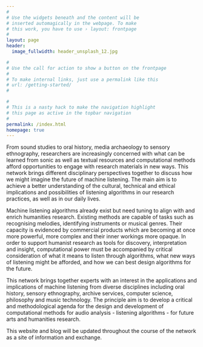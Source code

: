 ```yaml
---
#
# Use the widgets beneath and the content will be
# inserted automagically in the webpage. To make
# this work, you have to use › layout: frontpage
#
layout: page
header:
  image_fullwidth: header_unsplash_12.jpg

#
# Use the call for action to show a button on the frontpage
#
# To make internal links, just use a permalink like this
# url: /getting-started/
#

#
# This is a nasty hack to make the navigation highlight
# this page as active in the topbar navigation
#
permalink: /index.html
homepage: true
---
```


From sound studies to oral history, media archaeology to sensory ethnography, researchers are increasingly concerned with what can be learned from sonic as well as textual resources and computational methods afford opportunities to engage with research materials in new ways. This network brings different disciplinary perspectives together to discuss how we might imagine the future of machine listening. The main aim is to achieve a better understanding of the cultural, technical and ethical implications and possibilities of listening algorithms in our research practices, as well as in our daily lives.

Machine listening algorithms already exist but need tuning to align with and enrich humanities research. Existing methods are capable of tasks such as recognising melodies, identifying instruments or musical genres. Their capacity is evidenced by commercial products which are becoming at once more powerful, more complex and their inner workings more opaque. In order to support humanist research as tools for discovery, interpretation and insight, computational power must be accompanied by critical consideration of what it means to listen through algorithms, what new ways of listening might be afforded, and how we can best design algorithms for the future.
        
This network brings together experts with an interest in the applications and implications of machine listening from diverse disciplines including oral history, sensory ethnography, archive services, computer science, philosophy and music technology. The principle aim is to develop a critical and methodological agenda for the design and development of computational methods for audio analysis - listening algorithms - for future arts and humanities research.
                            
This website and blog will be updated throughout the course of the network as a site of information and exchange.     

    

